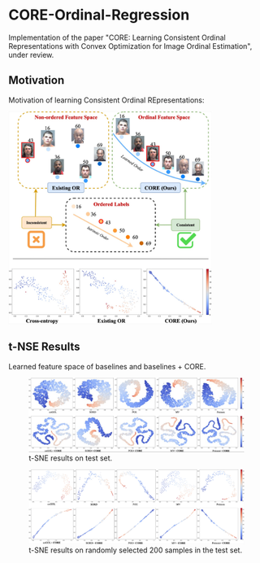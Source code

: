 # CORE-Ordinal-Regression
Implementation of the paper "CORE: Learning Consistent Ordinal Representations with Convex Optimization for Image Ordinal Estimation", under review.

## Motivation
Motivation of learning Consistent Ordinal REpresentations:

<img src='figures/motivation.jpg' width="400">


## t-NSE Results
Learned feature space of baselines and baselines + CORE.

<!-- <img src='figures/MORPH_total.jpg' width="600"> -->

<figure>
  <img
  src="figures/MORPH_total.jpg"
  alt="The beautiful MDN logo.">
  <figcaption>t-SNE results on test set.</figcaption>
</figure>

<figure>
  <img
  src="figures/MORPH_200samples.jpg"
  alt="The beautiful MDN logo.">
  <figcaption>t-SNE results on randomly selected 200 samples in the test set.</figcaption>
</figure>

